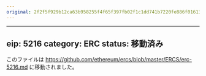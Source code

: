 ```yaml
---
original: 2f2f5f929b12ca63b958255f4f65f397fb02f1c1dd741b7220fe886f01613bf4
---
```


---
eip: 5216
category: ERC
status: 移動済み
---

このファイルは https://github.com/ethereum/ercs/blob/master/ERCS/erc-5216.md に移動されました。